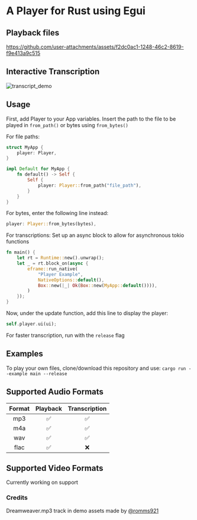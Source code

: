 # A Player for Rust using Egui

## Playback files

https://github.com/user-attachments/assets/f2dc0ac1-1248-46c2-8619-f9e413a9c515

## Interactive Transcription

![transcript_demo](https://github.com/user-attachments/assets/4ebc03fa-229f-4143-a66b-c18395a6ddcc)

## Usage

First, add Player to your App variables. Insert the path to the file to be played in `from_path()` or bytes using `from_bytes()`

For file paths:
```rust
struct MyApp {
    player: Player,
}

impl Default for MyApp {
    fn default() -> Self {
        Self {
            player: Player::from_path("file_path"),
        }
    }
}
```

For bytes, enter the following line instead:

```rust
player: Player::from_bytes(bytes),
```

For transcriptions: Set up an async block to allow for asynchronous tokio functions

```rust
fn main() {
    let rt = Runtime::new().unwrap();
    let _ = rt.block_on(async {
        eframe::run_native(
            "Player Example",
            NativeOptions::default(),
            Box::new(|_| Ok(Box::new(MyApp::default()))),
        )
    });
}
```

Now, under the update function, add this line to display the player:

```rust
self.player.ui(ui);
```

For faster transcription, run with the `release` flag

## Examples

To play your own files, clone/download this repository and use:
`cargo run --example main --release`

## Supported Audio Formats

| Format | Playback | Transcription |
| :----: | :------: | :-----------: |
|  mp3   |    ✅    |      ✅       |
|  m4a   |    ✅    |      ✅       |
|  wav   |    ✅    |      ✅       |
|  flac  |    ✅    |      ❌       |

## Supported Video Formats

Currently working on support

### Credits

Dreamweaver.mp3 track in demo assets made by [@romms921](https://github.com/romms921)
